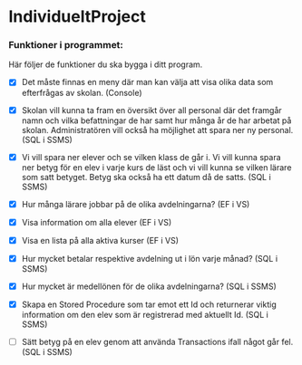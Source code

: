# IndividueltProject

### Funktioner i programmet:

Här följer de funktioner du ska bygga i ditt program.

- [x] Det måste finnas en meny där man kan välja att visa olika data som efterfrågas av skolan. (Console)

- [x] Skolan vill kunna ta fram en översikt över all personal där det framgår namn och vilka befattningar de har samt hur många år de har arbetat på skolan. Administratören vill också ha möjlighet att spara ner ny personal. (SQL i SSMS)

- [x] Vi vill spara ner elever och se vilken klass de går i. Vi vill kunna spara ner betyg för en elev i varje kurs de läst och vi vill kunna se vilken lärare som satt betyget. Betyg ska också ha ett datum då de satts. (SQL i SSMS)

- [x]  Hur många lärare jobbar på de olika avdelningarna? (EF i VS)

- [x] Visa information om alla elever (EF i VS)

- [x] Visa en lista på alla aktiva kurser (EF i VS)

- [x] Hur mycket betalar respektive avdelning ut i lön varje månad? (SQL i SSMS)

- [x] Hur mycket är medellönen för de olika avdelningarna? (SQL i SSMS)

- [x] Skapa en Stored Procedure som tar emot ett Id och returnerar viktig information om den elev som är registrerad med aktuellt Id. (SQL i SSMS)

- [ ] Sätt betyg på en elev genom att använda Transactions ifall något går fel. (SQL i SSMS)
